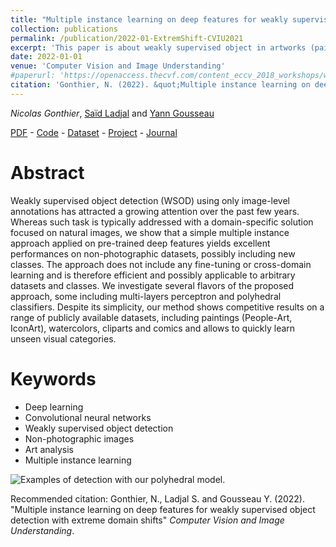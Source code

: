 ```yaml
---
title: "Multiple instance learning on deep features for weakly supervised object detection with extreme domain shifts"
collection: publications
permalink: /publication/2022-01-ExtremShift-CVIU2021
excerpt: 'This paper is about weakly supervised object in artworks (paintings, watercolor etc) based on multiple instance learning. We propose a simple multiple instance approach applied on pre-trained deep features to learn new classes on non-photographic datasets.'
date: 2022-01-01
venue: 'Computer Vision and Image Understanding'
#paperurl: 'https://openaccess.thecvf.com/content_eccv_2018_workshops/w13/html/Gonthier_Weakly_Supervised_Object_Detection_in_Artworks_ECCVW_2018_paper.html'
citation: 'Gonthier, N. (2022). &quot;Multiple instance learning on deep features for weakly supervised object detection with extreme domain shifts&quot; <i>Computer Vision and Image Understanding</i>.'
---
```


*Nicolas Gonthier*, [Saïd Ladjal](https://perso.telecom-paristech.fr/ladjal/) and [Yann Gousseau](https://gousseau.wp.imt.fr/)

[PDF](https://arxiv.org/abs/2008.01178) - [Code](https://github.com/ngonthier/Mi_max) - [Dataset](https://wsoda.telecom-paristech.fr/downloads/dataset/) - [Project](https://wsoda.telecom-paristech.fr/) - [Journal](https://www.sciencedirect.com/science/article/abs/pii/S1077314221001430)

Abstract
======

Weakly supervised object detection (WSOD) using only image-level annotations has attracted a growing attention over the past few years. Whereas such task is typically addressed with a domain-specific solution focused on natural images, we show that a simple multiple instance approach applied on pre-trained deep features yields excellent performances on non-photographic datasets, possibly including new classes. The approach does not include any fine-tuning or cross-domain learning and is therefore efficient and possibly applicable to arbitrary datasets and classes. We investigate several flavors of the proposed approach, some including multi-layers perceptron and polyhedral classifiers. Despite its simplicity, our method shows competitive results on a range of publicly available datasets, including paintings (People-Art, IconArt), watercolors, cliparts and comics and allows to quickly learn unseen visual categories.

Keywords
======
* Deep learning
* Convolutional neural networks
* Weakly supervised object detection
* Non-photographic images
* Art analysis
* Multiple instance learning

![Examples of detection with our polyhedral model.](https://ngonthier.github.io/images/featured_CVIU.PNG)

Recommended citation: Gonthier, N., Ladjal S. and Gousseau Y. (2022). "Multiple instance learning on deep features for weakly supervised object detection with extreme domain shifts" <i>Computer Vision and Image Understanding</i>.
